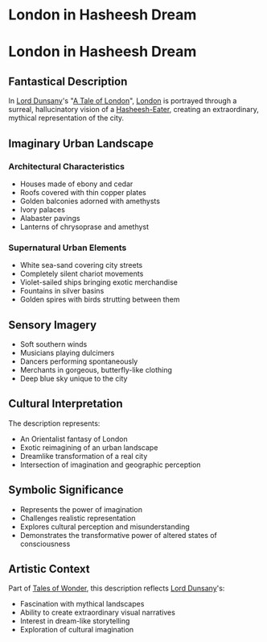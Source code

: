 # London in Hasheesh Dream

# London in Hasheesh Dream

## Fantastical Description
In [Lord Dunsany](./lord-dunsany.md)'s "[A Tale of London](./a-tale-of-london.md)", [London](./london.md) is portrayed through a surreal, hallucinatory vision of a [Hasheesh-Eater](./hasheesh-eater.md), creating an extraordinary, mythical representation of the city.

## Imaginary Urban Landscape
### Architectural Characteristics
- Houses made of ebony and cedar
- Roofs covered with thin copper plates
- Golden balconies adorned with amethysts
- Ivory palaces
- Alabaster pavings
- Lanterns of chrysoprase and amethyst

### Supernatural Urban Elements
- White sea-sand covering city streets
- Completely silent chariot movements
- Violet-sailed ships bringing exotic merchandise
- Fountains in silver basins
- Golden spires with birds strutting between them

## Sensory Imagery
- Soft southern winds
- Musicians playing dulcimers
- Dancers performing spontaneously
- Merchants in gorgeous, butterfly-like clothing
- Deep blue sky unique to the city

## Cultural Interpretation
The description represents:
- An Orientalist fantasy of London
- Exotic reimagining of an urban landscape
- Dreamlike transformation of a real city
- Intersection of imagination and geographic perception

## Symbolic Significance
- Represents the power of imagination
- Challenges realistic representation
- Explores cultural perception and misunderstanding
- Demonstrates the transformative power of altered states of consciousness

## Artistic Context
Part of [Tales of Wonder](./tales-of-wonder.md), this description reflects [Lord Dunsany](./lord-dunsany.md)'s:
- Fascination with mythical landscapes
- Ability to create extraordinary visual narratives
- Interest in dream-like storytelling
- Exploration of cultural imagination